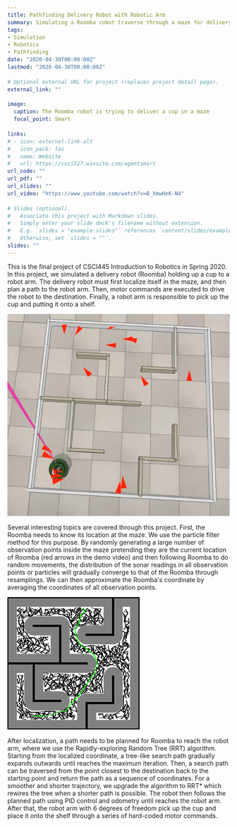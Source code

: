 ```yaml
---
title: Pathfinding Delivery Robot with Robotic Arm
summary: Simulating a Roomba robot traverse through a maze for delivery
tags:
- Simulation
- Robotics
- Pathfinding
date: "2020-04-30T00:00:00Z"
lastmod: "2020-04-30T00:00:00Z"

# Optional external URL for project (replaces project detail page).
external_link: ""

image:
  caption: The Roomba robot is trying to deliver a cup in a maze
  focal_point: Smart

links:
# - icon: external-link-alt
#   icon_pack: fas
#   name: Website
#   url: https://csci527.wixsite.com/agentsmart
url_code: ""
url_pdf: ""
url_slides: ""
url_video: "https://www.youtube.com/watch?v=B_XmwHeK-N4"

# Slides (optional).
#   Associate this project with Markdown slides.
#   Simply enter your slide deck's filename without extension.
#   E.g. `slides = "example-slides"` references `content/slides/example-slides.md`.
#   Otherwise, set `slides = ""`.
slides: ""
---
```


This is the final project of CSCI445 Introduction to Robotics in Spring 2020. In this project, we simulated a delivery robot (Roomba) holding up a cup to a robot arm. The delivery robot must first localize itself in the maze, and then plan a path to the robot arm. Then, motor commands are executed to drive the robot to the destination. Finally, a robot arm is responsible to pick up the cup and putting it onto a shelf. 

![Particle Filter](pf.jpg "Localization with Particle filter. Red arrows are particles of observation points representing possible Roomba location and the opaque Roomba is the approximated Roomba location by averaging particle coordinates. With more and more iterations, particless gradually converges to the actual location")

Several interesting topics are covered through this project. First, the Roomba needs to know its location at the maze. We use the particle filter method for this purpose. By randomly generating a large number of observation points inside the maze pretending they are the current location of Roomba (red arrows in the demo video) and then following Roomba to do random movements, the distribution of the sonar readings in all observation points or particles will gradually converge to that of the Roomba through resamplings. We can then approximate the Roomba's coordinate by averaging the coordinates of all observation points. 

![RRT Path](rrt_path.png "Planned path found by RRT")

After localization, a path needs to be planned for Roomba to reach the robot arm, where we use the Rapidly-exploring Random Tree (RRT) algorithm. Starting from the localized coordinate, a tree-like search path gradually expands outwards until reaches the maximum iteration. Then, a search path can be traversed from the point closest to the destination back to the starting point and return the path as a sequence of coordinates. For a smoother and shorter trajectory, we upgrade the algorithm to RRT* which rewires the tree when a shorter path is possible. The robot then follows the planned path using PID control and odometry until reaches the robot arm. After that, the robot arm with 6 degrees of freedom pick up the cup and place it onto the shelf through a series of hard-coded motor commands.